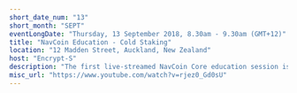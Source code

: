 ```yaml
---
short_date_num: "13"
short_month: "SEPT"
eventLongDate: "Thursday, 13 September 2018, 8.30am - 9.30am (GMT+12)"
title: "NavCoin Education - Cold Staking"
location: "12 Madden Street, Auckland, New Zealand"
host: "Encrypt-S"
description: "The first live-streamed NavCoin Core education session is being held Thursday at 0830 NZST. This is roughly 12 hours after this Community News goes live."
misc_url: "https://www.youtube.com/watch?v=rjez0_Gd0sU"
---
```

